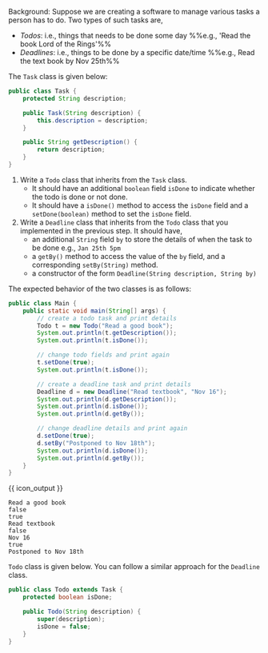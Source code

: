 <panel header="{{ icon_Q }} inherit the `Task` class">
<question>

Background: Suppose we are creating a software to manage various tasks a person has to do. Two types of such tasks are,
* _Todos_: i.e., things that needs to be done some day %%e.g., 'Read the book Lord of the Rings'%%
* _Deadlines_: i.e., things to be done by a specific date/time %%e.g., Read the text book by Nov 25th%%

The `Task` class is given below:

```java
public class Task {
    protected String description;

    public Task(String description) {
        this.description = description;
    }

    public String getDescription() {
        return description;
    }
}
```

1. Write a `Todo` class that inherits from the `Task` class.
   * It should have an additional `boolean` field `isDone` to indicate whether the todo is done or not done.
   * It should have a `isDone()` method to access the `isDone` field and a `setDone(boolean)` method to set the `isDone` field.
2. Write a `Deadline` class that inherits from the `Todo` class that you implemented in the previous step. It should have,
   * an additional `String` field `by` to store the details of when the task to be done e.g., `Jan 25th 5pm`
   * a `getBy()` method to access the value of the `by` field, and a corresponding `setBy(String)` method.
   * a constructor of the form `Deadline(String description, String by)`

The expected behavior of the two classes is as follows:

```java
public class Main {
    public static void main(String[] args) {
        // create a todo task and print details
        Todo t = new Todo("Read a good book");
        System.out.println(t.getDescription());
        System.out.println(t.isDone());

        // change todo fields and print again
        t.setDone(true);
        System.out.println(t.isDone());

        // create a deadline task and print details
        Deadline d = new Deadline("Read textbook", "Nov 16");
        System.out.println(d.getDescription());
        System.out.println(d.isDone());
        System.out.println(d.getBy());

        // change deadline details and print again
        d.setDone(true);
        d.setBy("Postponed to Nov 18th");
        System.out.println(d.isDone());
        System.out.println(d.getBy());
    }
}
```
{{ icon_output }}
```
Read a good book
false
true
Read textbook
false
Nov 16
true
Postponed to Nov 18th
```

<div slot="hint">

`Todo` class is given below. You can follow a similar approach for the `Deadline` class.

```java
public class Todo extends Task {
    protected boolean isDone;

    public Todo(String description) {
        super(description);
        isDone = false;
    }
}
```

</div>
</question>
</panel>
